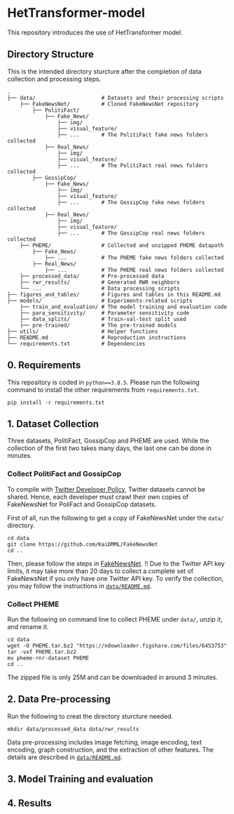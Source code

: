 # HetTransformer-model
This repository introduces the use of HetTransformer model.

## Directory Structure
This is the intended directory sturcture after the completion of data collection and processing steps.
```
.
├── data/                     # Datasets and their processing scripts
    ├── FakeNewsNet/          # Cloned FakeNewsNet repository
        ├── PolitiFact/
            ├── Fake_News/
                ├── img/
                ├── visual_feature/
                ├── ...       # The PolitiFact fake news folders collected
            ├── Real_News/
                ├── img/
                ├── visual_feature/
                ├── ...       # The PolitiFact real news folders collected
        ├── GossipCop/
            ├── Fake_News/
                ├── img/
                ├── visual_feature/
                ├── ...       # The GossipCop fake news folders collected
            ├── Real_News/
                ├── img/
                ├── visual_feature/
                ├── ...       # The GossipCop real news folders collected
    ├── PHEME/                # Collected and unzipped PHEME datapath
        ├── Fake_News/
            ├── ...           # The PHEME fake news folders collected
        ├── Real_News/
            ├── ...           # The PHEME real news folders collected
    ├── processed_data/       # Pre-processed data
    ├── rwr_results/          # Generated RWR neighbors
    └── ...                   # Data processing scripts
├── figures_and_tables/       # Figures and tables in this README.md 
├── models/                   # Experiments-related scripts
    ├── train_and_evaluation/ # The model training and evaluation code
    ├── para_sensitivity/     # Parameter sensitivity code
    ├── data_splits/          # Train-val-test split used
    ├── pre-trained/          # The pre-trained models
├── utils/                    # Helper functions
├── README.md                 # Reproduction instructions
└── requirements.txt          # Dependencies
```

## 0. Requirements
This repository is coded in `python==3.8.5`.
Please run the following command to install the other requirements from `requirements.txt`.
```
pip install -r requirements.txt
```

## 1. Dataset Collection
Three datasets, PolitiFact, GossipCop and PHEME are used. While the collection of the first two takes many days, the last one can be done in minutes.

### Collect PolitiFact and GossipCop
To compile with [Twitter Developer Policy](https://developer.twitter.com/en/developer-terms/policy), Twitter datasets cannot be shared. Hence, each developer must crawl their own copies of FakeNewsNet for PoliFact and GossipCop datasets. 

First of all, run the following to get a copy of FakeNewsNet under the `data/` directory.
```
cd data
git clone https://github.com/KaiDMML/FakeNewsNet
cd ..
```
Then, please follow the steps in [FakeNewsNet](https://github.com/KaiDMML/FakeNewsNet).
!! Due to the Twitter API key limits, it may take more than 20 days to collect a complete set of FakeNewsNet if you only have one Twitter API key. To verify the collection, you may follow the instructions in [`data/README.md`](https://github.com/HetTransformer/HetTransformer-model/tree/main/data).

### Collect PHEME
Run the following on command line to collect PHEME under `data/`, unzip it, and rename it.
```
cd data
wget -O PHEME.tar.bz2 "https://ndownloader.figshare.com/files/6453753"
tar -vxf PHEME.tar.bz2
mv pheme-rnr-dataset PHEME
cd ..
```
The zipped file is only 25M and can be downloaded in around 3 minutes.

## 2. Data Pre-processing
Run the following to creat the directory sturcture needed.
```
mkdir data/processed_data data/rwr_results
```
Data pre-processing includes image fetching, image encoding, text encoding, graph construction, and the extraction of other features.
The details are described in [`data/README.md`](https://github.com/HetTransformer/HetTransformer-model/tree/main/data).

## 3. Model Training and evaluation
## 4. Results
